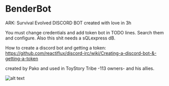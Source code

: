# BenderBot
ARK: Survival Evolved DISCORD BOT
created with love in 3h

You must change credentials and add token bot in TODO lines. Search them and configure.
Also this shit needs a sQLexpress dB.

How to create a discord bot and getting a token:
https://github.com/reactiflux/discord-irc/wiki/Creating-a-discord-bot-&-getting-a-token

created by Pako and used in ToyStory Tribe -113 owners- and his allies.

![alt text](https://i.imgur.com/dfCPUBI.png)
